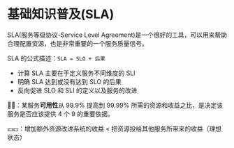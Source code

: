 # 基础知识普及(SLA)
SLA(服务等级协议-Service Level Agreement)是一个很好的工具，可以用来帮助合理配置资源，也是非常重要的一个服务质量信号。

SLA 的公式描述：`SLA = SLO + 后果`

* 计算 SLA 主要在于定义服务不同维度的 SLI
* 明确 SLA 达到或没有达到 SLO 的后果
* 反向促进 SLO 和 SLI 的定义以及服务的改进

🌰🌰：某服务**可用性**从 99.9% 提高到 99.99% 所需的资源和收益之比，是决定该服务是否应该提供 4 个 9 的重要依据。

💴💴：增加额外资源改进系统的收益 < 把资源投给其他服务所带来的收益（理想状态）